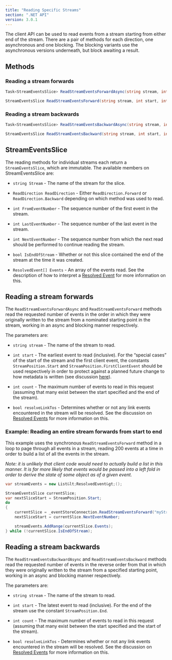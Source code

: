 ```yaml
---
title: "Reading Specific Streams"
section: ".NET API"
version: 3.0.1
---
```


The client API can be used to read events from a stream starting from either end of the stream. There are a pair of methods for each direction, one asynchronous and one blocking. The blocking variants use the asynchronous versions underneath, but block awaiting a result.

## Methods

### Reading a stream forwards

```csharp
Task<StreamEventsSlice> ReadStreamEventsForwardAsync(string stream, int start, int count, bool resolveLinkTos)
```

```csharp
StreamEventsSlice ReadStreamEventsForward(string stream, int start, int count, bool resolveLinkTos)
```

### Reading a stream backwards

```csharp
Task<StreamEventsSlice> ReadStreamEventsBackwardAsync(string stream, int start, int count, bool resolveLinkTos)
```

```csharp
StreamEventsSlice ReadStreamEventsBackward(string stream, int start, int count, bool resolveLinkTos)
```

## StreamEventsSlice

The reading methods for individual streams each return a `StreamEventsSlice`, which are immutable. The available members on StreamEventsSlice are:

- `string Stream` - The name of the stream for the slice.

- `ReadDirection ReadDirection` - Either `ReadDirection.Forward` or `ReadDirection.Backward` depending on which method was used to read.

- `int FromEventNumber` - The sequence number of the first event in the stream.

- `int LastEventNumber` - The sequence number of the last event in the stream.

- `int NextEventNumber` - The sequence number from which the next read should be performed to continue reading the stream.

- `bool IsEndOfStream` - Whether or not this slice contained the end of the stream at the time it was created.

- `ResolvedEvent[] Events` - An array of the events read. See the description of how to interpret a [Resolved Event](wiki/NET-ResolvedEvents) for more information on this.

## Reading a stream forwards

The `ReadStreamEventsForwardAsync` and `ReadStreamEventsForward` methods read the requested number of events in the order in which they were originally written to the stream from a nominated starting point in the stream, working in an async and blocking manner respectively. 

The parameters are:

- `string stream` - The name of the stream to read.

- `int start` - The earliest event to read (inclusive). For the “special cases” of the start of the stream and the first client event, the constants `StreamPosition.Start` and `StreamPosition.FirstClientEvent` should be used respectively in order to protect against a planned future change to how metadata is written (see discussion [here]()).

- `int count` - The maximum number of events to read in this request (assuming that many exist between the start specified and the end of the stream).

- `bool resolveLinkTos` - Determines whether or not any link events encountered in the stream will be resolved. See the discussion on [Resolved Events](wiki/NET-ResolvedEvents) for more information on this.

### Example: Reading an entire stream forwards from start to end

This example uses the synchronous `ReadStreamEventsForward` method in a loop to page through all events in a stream, reading 200 events at a time in order to build a list of all the events in the stream.

*Note: it is unlikely that client code would need to actually build a list in this manner. It is far more likely that events would be passed into a left fold in order to derive the state of some object as of a given event.*

```csharp
var streamEvents = new List&lt;ResolvedEvent&gt;();

StreamEventsSlice currentSlice;
var nextSliceStart = StreamPosition.Start;
do
{
	currentSlice = _eventStoreConnection.ReadStreamEventsForward("myStream", nextSliceStart, 200, false);
	nextSliceStart = currentSlice.NextEventNumber;

	streamEvents.AddRange(currentSlice.Events);
} while (!currentSlice.IsEndOfStream);
```

## Reading a stream backwards

The `ReadStreamEventsBackwardAsync` and `ReadStreamEventsBackward` methods read the requested number of events in the reverse order from that in which they were originally written to the stream from a specified starting point, working in an async and blocking manner respectively.

The parameters are:

- `string stream` - The name of the stream to read.

- `int start` - The latest event to read (inclusive). For the end of the stream use the constant `StreamPosition.End`.

- `int count` - The maximum number of events to read in this request (assuming that many exist between the start specified and the start of the stream).

- `bool resolveLinkTos` - Determines whether or not any link events encountered in the stream will be resolved. See the discussion on [Resolved Events](wiki/NET-ResolvedEvents) for more information on this.